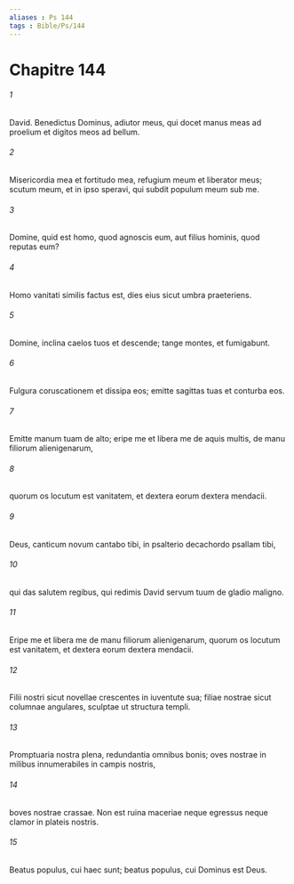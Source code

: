 ```yaml
---
aliases : Ps 144
tags : Bible/Ps/144
---
```


# Chapitre 144

###### 1
David. Benedictus Dominus, adiutor meus, qui docet manus meas ad proelium et digitos meos ad bellum.
###### 2
Misericordia mea et fortitudo mea, refugium meum et liberator meus; scutum meum, et in ipso speravi, qui subdit populum meum sub me.
###### 3
Domine, quid est homo, quod agnoscis eum, aut filius hominis, quod reputas eum?
###### 4
Homo vanitati similis factus est, dies eius sicut umbra praeteriens.
###### 5
Domine, inclina caelos tuos et descende; tange montes, et fumigabunt.
###### 6
Fulgura coruscationem et dissipa eos; emitte sagittas tuas et conturba eos.
###### 7
Emitte manum tuam de alto; eripe me et libera me de aquis multis, de manu filiorum alienigenarum,
###### 8
quorum os locutum est vanitatem, et dextera eorum dextera mendacii.
###### 9
Deus, canticum novum cantabo tibi, in psalterio decachordo psallam tibi,
###### 10
qui das salutem regibus, qui redimis David servum tuum de gladio maligno.
###### 11
Eripe me et libera me de manu filiorum alienigenarum, quorum os locutum est vanitatem, et dextera eorum dextera mendacii.
###### 12
Filii nostri sicut novellae crescentes in iuventute sua; filiae nostrae sicut columnae angulares, sculptae ut structura templi.
###### 13
Promptuaria nostra plena, redundantia omnibus bonis; oves nostrae in milibus innumerabiles in campis nostris,
###### 14
boves nostrae crassae. Non est ruina maceriae neque egressus neque clamor in plateis nostris.
###### 15
Beatus populus, cui haec sunt; beatus populus, cui Dominus est Deus.
